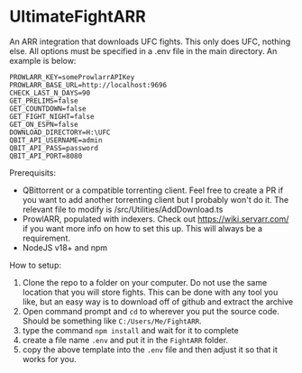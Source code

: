 # UltimateFightARR

An ARR integration that downloads UFC fights. This only does UFC, nothing else. All options
must be specified in a .env file in the main directory. An example is below:

```env
PROWLARR_KEY=someProwlarrAPIKey
PROWLARR_BASE_URL=http://localhost:9696
CHECK_LAST_N_DAYS=90
GET_PRELIMS=false
GET_COUNTDOWN=false
GET_FIGHT_NIGHT=false
GET_ON_ESPN=false
DOWNLOAD_DIRECTORY=H:\UFC
QBIT_API_USERNAME=admin
QBIT_API_PASS=password
QBIT_API_PORT=8080
```

Prerequisits:

 - QBittorrent or a compatible torrenting client. Feel free to create a PR if you
want to add another torrenting client but I probably won't do it. The relevant file
to modify is /src/Utilities/AddDownload.ts
 - ProwlARR, populated with indexers. Check out https://wiki.servarr.com/ if you want more
info on how to set this up. This will always be a requirement.
 - NodeJS v18+ and npm

How to setup:

1) Clone the repo to a folder on your computer. Do not use the same location that you will store fights.
This can be done with any tool you like, but an easy way is to download off of github and extract the archive
2) Open command prompt and `cd` to wherever you put the source code. Should be something like
`C:/Users/Me/FightARR`.
3) type the command `npm install` and wait for it to complete
4) create a file name `.env` and put it in the `FightARR` folder.
5) copy the above template into the `.env` file and then adjust it so that it 
works for you.